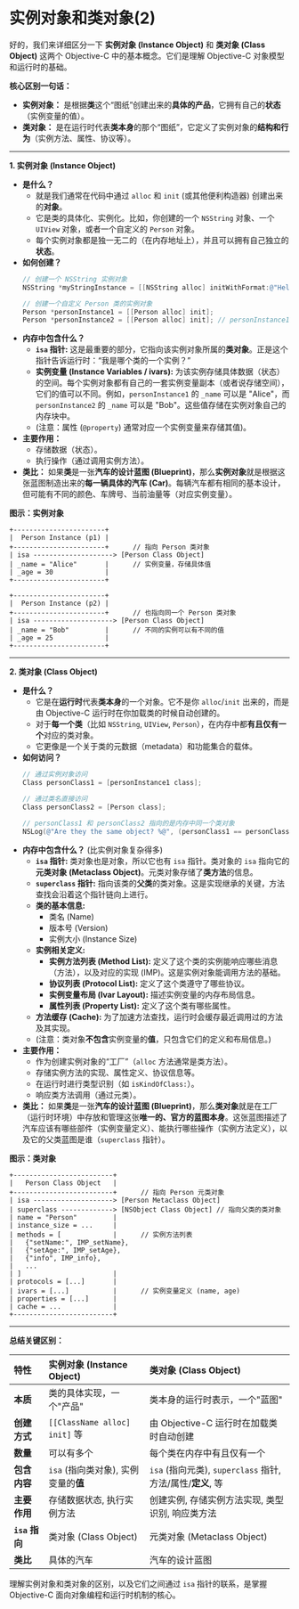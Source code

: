 # 实例对象和类对象(2)

好的，我们来详细区分一下 **实例对象 (Instance Object)** 和 **类对象 (Class Object)** 这两个 Objective-C 中的基本概念。它们是理解 Objective-C 对象模型和运行时的基础。

**核心区别一句话：**

*   **实例对象：** 是根据**类**这个“图纸”创建出来的**具体的产品**，它拥有自己的**状态**（实例变量的值）。
*   **类对象：** 是在运行时代表**类本身**的那个“图纸”，它定义了实例对象的**结构和行为**（实例方法、属性、协议等）。

---

**1. 实例对象 (Instance Object)**

*   **是什么？**
    *   就是我们通常在代码中通过 `alloc` 和 `init` (或其他便利构造器) 创建出来的**对象**。
    *   它是类的具体化、实例化。比如，你创建的一个 `NSString` 对象、一个 `UIView` 对象，或者一个自定义的 `Person` 对象。
    *   每个实例对象都是独一无二的（在内存地址上），并且可以拥有自己独立的**状态**。
*   **如何创建？**
    ```objectivec
    // 创建一个 NSString 实例对象
    NSString *myStringInstance = [[NSString alloc] initWithFormat:@"Hello, %@", @"World"];
    
    // 创建一个自定义 Person 类的实例对象
    Person *personInstance1 = [[Person alloc] init];
    Person *personInstance2 = [[Person alloc] init]; // personInstance1 和 personInstance2 是不同的实例
    ```
*   **内存中包含什么？**
    *   **`isa` 指针:** 这是最重要的部分，它指向该实例对象所属的**类对象**。正是这个指针告诉运行时：“我是哪个类的一个实例？”
    *   **实例变量 (Instance Variables / ivars):** 为该实例存储具体数据（状态）的空间。每个实例对象都有自己的一套实例变量副本（或者说存储空间），它们的值可以不同。例如，`personInstance1` 的 `_name` 可以是 "Alice"，而 `personInstance2` 的 `_name` 可以是 "Bob"。这些值存储在实例对象自己的内存块中。
    *   (注意：属性 (`@property`) 通常对应一个实例变量来存储其值)。
*   **主要作用：**
    *   存储数据（状态）。
    *   执行操作（通过调用实例方法）。
*   **类比：** 如果**类**是一张**汽车的设计蓝图 (Blueprint)**，那么**实例对象**就是根据这张蓝图制造出来的**每一辆具体的汽车 (Car)**。每辆汽车都有相同的基本设计，但可能有不同的颜色、车牌号、当前油量等（对应实例变量）。

**图示：实例对象**

```
+-----------------------+
|  Person Instance (p1) |
+-----------------------+      // 指向 Person 类对象
| isa --------------------> [Person Class Object]
| _name = "Alice"       |      // 实例变量，存储具体值
| _age = 30             |
+-----------------------+

+-----------------------+
|  Person Instance (p2) |
+-----------------------+      // 也指向同一个 Person 类对象
| isa --------------------> [Person Class Object]
| _name = "Bob"         |      // 不同的实例可以有不同的值
| _age = 25             |
+-----------------------+
```

---

**2. 类对象 (Class Object)**

*   **是什么？**
    *   它是在**运行时**代表**类本身**的一个对象。它不是你 `alloc`/`init` 出来的，而是由 Objective-C 运行时在你加载类的时候自动创建的。
    *   对于**每一个类**（比如 `NSString`, `UIView`, `Person`），在内存中都**有且仅有一个**对应的类对象。
    *   它更像是一个关于类的元数据（metadata）和功能集合的载体。
*   **如何访问？**
    ```objectivec
    // 通过实例对象访问
    Class personClass1 = [personInstance1 class];
    
    // 通过类名直接访问
    Class personClass2 = [Person class];
    
    // personClass1 和 personClass2 指向的是内存中同一个类对象
    NSLog(@"Are they the same object? %@", (personClass1 == personClass2) ? @"YES" : @"NO"); // 输出: YES
    ```
*   **内存中包含什么？** (比实例对象复杂得多)
    *   **`isa` 指针:** 类对象也是对象，所以它也有 `isa` 指针。类对象的 `isa` 指向它的**元类对象 (Metaclass Object)**。元类对象存储了**类方法**的信息。
    *   **`superclass` 指针:** 指向该类的**父类**的类对象。这是实现继承的关键，方法查找会沿着这个指针链向上进行。
    *   **类的基本信息:**
        *   类名 (Name)
        *   版本号 (Version)
        *   实例大小 (Instance Size)
    *   **实例相关定义:**
        *   **实例方法列表 (Method List):** 定义了这个类的实例能响应哪些消息（方法），以及对应的实现 (IMP)。这是实例对象能调用方法的基础。
        *   **协议列表 (Protocol List):** 定义了这个类遵守了哪些协议。
        *   **实例变量布局 (Ivar Layout):** 描述实例变量的内存布局信息。
        *   **属性列表 (Property List):** 定义了这个类有哪些属性。
    *   **方法缓存 (Cache):** 为了加速方法查找，运行时会缓存最近调用过的方法及其实现。
    *   (注意：类对象**不包含**实例变量的**值**，只包含它们的定义和布局信息。)
*   **主要作用：**
    *   作为创建实例对象的“工厂”（`alloc` 方法通常是类方法）。
    *   存储实例方法的实现、属性定义、协议信息等。
    *   在运行时进行类型识别（如 `isKindOfClass:`）。
    *   响应类方法调用（通过元类）。
*   **类比：** 如果**类**是一张**汽车的设计蓝图 (Blueprint)**，那么**类对象**就是在工厂（运行时环境）中存放和管理这张**唯一的、官方的蓝图本身**。这张蓝图描述了汽车应该有哪些部件（实例变量定义）、能执行哪些操作（实例方法定义），以及它的父类蓝图是谁（`superclass` 指针）。

**图示：类对象**

```
+-------------------------+
|   Person Class Object   |
+-------------------------+      // 指向 Person 元类对象
| isa --------------------> [Person Metaclass Object]
| superclass -------------> [NSObject Class Object] // 指向父类的类对象
| name = "Person"         |
| instance_size = ...     |
| methods = [             |      // 实例方法列表
|   {"setName:", IMP_setName},
|   {"setAge:", IMP_setAge},
|   {"info", IMP_info},
|   ...
| ]                       |
| protocols = [...]       |
| ivars = [...]           |      // 实例变量定义 (name, age)
| properties = [...]      |
| cache = ...             |
+-------------------------+
```

---

**总结关键区别：**

| 特性           | 实例对象 (Instance Object)           | 类对象 (Class Object)                                       |
| :------------- | :----------------------------------- | :---------------------------------------------------------- |
| **本质**       | 类的具体实现，一个"产品"             | 类本身的运行时表示，一个"蓝图"                              |
| **创建方式**   | `[[ClassName alloc] init]` 等        | 由 Objective-C 运行时在加载类时自动创建                     |
| **数量**       | 可以有多个                           | 每个类在内存中有且仅有一个                                  |
| **包含内容**   | `isa` (指向类对象), 实例变量的**值** | `isa` (指向元类), `superclass` 指针, 方法/属性/**定义**, 等 |
| **主要作用**   | 存储数据状态, 执行实例方法           | 创建实例, 存储实例方法实现, 类型识别, 响应类方法            |
| **`isa` 指向** | 类对象 (Class Object)                | 元类对象 (Metaclass Object)                                 |
| **类比**       | 具体的汽车                           | 汽车的设计蓝图                                              |

理解实例对象和类对象的区别，以及它们之间通过 `isa` 指针的联系，是掌握 Objective-C 面向对象编程和运行时机制的核心。